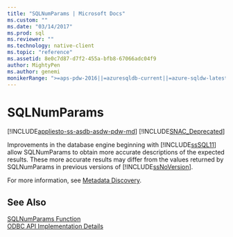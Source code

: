 ```yaml
---
title: "SQLNumParams | Microsoft Docs"
ms.custom: ""
ms.date: "03/14/2017"
ms.prod: sql
ms.reviewer: ""
ms.technology: native-client
ms.topic: "reference"
ms.assetid: 8e0c7d87-d7f2-455a-bfb8-67066adc04f9
author: MightyPen
ms.author: genemi
monikerRange: ">=aps-pdw-2016||=azuresqldb-current||=azure-sqldw-latest||>=sql-server-2016||=sqlallproducts-allversions||>=sql-server-linux-2017||=azuresqldb-mi-current"
---
```

# SQLNumParams
[!INCLUDE[appliesto-ss-asdb-asdw-pdw-md](../../includes/appliesto-ss-asdb-asdw-pdw-md.md)]
[!INCLUDE[SNAC_Deprecated](../../includes/snac-deprecated.md)]

  Improvements in the database engine beginning with [!INCLUDE[ssSQL11](../../includes/sssql11-md.md)] allow SQLNumParams to obtain more accurate descriptions of the expected results. These more accurate results may differ from the values returned by SQLNumParams in previous versions of [!INCLUDE[ssNoVersion](../../includes/ssnoversion-md.md)].  
  
 For more information, see [Metadata Discovery](../../relational-databases/native-client/features/metadata-discovery.md).  
  
## See Also  
 [SQLNumParams Function](https://go.microsoft.com/fwlink/?LinkId=58404)   
 [ODBC API Implementation Details](../../relational-databases/native-client-odbc-api/odbc-api-implementation-details.md)  
  
  
